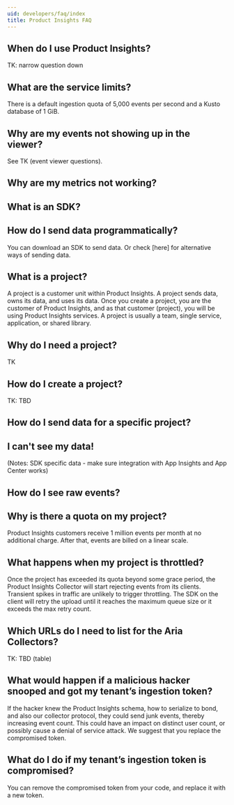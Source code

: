 ```yaml
---
uid: developers/faq/index
title: Product Insights FAQ
---
```


## When do I use Product Insights?

TK: narrow question down

## What are the service limits?

There is a default ingestion quota of 5,000 events per second and a Kusto database of 1 GiB.

## Why are my events not showing up in the viewer?

See TK (event viewer questions).

## Why are my metrics not working? 

## What is an SDK? 

## How do I send data programmatically? 

You can download an SDK to send data. Or check [here] for alternative ways of sending data. 

## What is a project?

A project is a customer unit within Product Insights. A project sends data, owns its data, and uses its data. Once you create a project, you are the customer of Product Insights, and as that customer (project), you will be using Product Insights services. A project is usually a team, single service, application, or shared library.

## Why do I need a project?

TK

## How do I create a project?

TK: TBD

## How do I send data for a specific project? 

## I can't see my data! 

(Notes: SDK specific data - make sure integration with App Insights and App Center works) 

## How do I see raw events? 

## Why is there a quota on my project? 

Product Insights customers receive 1 million events per month at no additional charge.
After that, events are billed on a linear scale.

## What happens when my project is throttled?

Once the project has exceeded its quota beyond some grace period, the Product Insights Collector will start rejecting events from its clients. Transient spikes in traffic are unlikely to trigger throttling. The SDK on the client will retry the upload until it reaches the maximum queue size or it exceeds the max retry count.

## Which URLs do I need to list for the Aria Collectors?

TK: TBD (table)

## What would happen if a malicious hacker snooped and got my tenant’s ingestion token?

If the hacker knew the Product Insights schema, how to serialize to bond, and also our collector protocol, they could send junk events, thereby increasing event count. This could have an impact on distinct user count, or possibly cause a denial of service attack. We suggest that you replace the compromised token.

## What do I do if my tenant’s ingestion token is compromised?

You can remove the compromised token from your code, and replace it with a new token.

